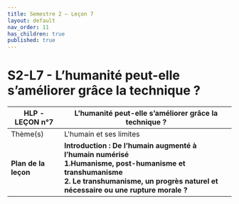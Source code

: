 ```yaml
---
title: Semestre 2 – Leçon 7
layout: default
nav_order: 11
has_children: true
published: true
---
```

# S2-L7 - L’humanité peut-elle s’améliorer grâce la technique ? 


| HLP - LEÇON n°7      | L’humanité peut-elle s’améliorer grâce la technique ?    |
| -------------------- | ------------------------ |
| Thème(s)             | L'humain et ses limites         |
| **Plan de la leçon** | **Introduction : De l’humain augmenté à l’humain numérisé<br />1.Humanisme, post-humanisme et transhumanisme<br />2. Le transhumanisme, un progrès naturel et nécessaire ou une rupture morale ?** |
